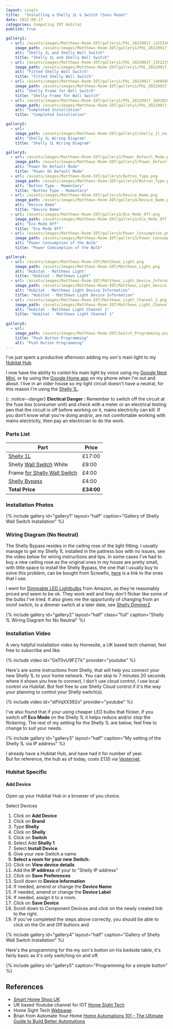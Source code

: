 ```yaml
---
layout: single
title:  "Installing a Shelly 1L & Switch (Sons Room)"
date: 2022-09-17
categories: Computing IOT Hubitat
publish: true

gallery1:
  - url: /assets/images/Matthews-Room-IOT/gallery1/PXL_20220917_132533629.jpg
    image_path: /assets/images/Matthews-Room-IOT/gallery1/PXL_20220917_132533629.jpg         
    alt: "Shelly 1L and Shelly Wall Switch"
    title: "Shelly 1L and Shelly Wall Switch"
  - url: /assets/images/Matthews-Room-IOT/gallery1/PXL_20220917_135222932.jpg
    image_path: /assets/images/Matthews-Room-IOT/gallery1/PXL_20220917_135222932.jpg
    alt: "Fitted Shelly Wall Switch"
    title: "Fitted Shelly Wall Switch"
  - url: /assets/images/Matthews-Room-IOT/gallery1/PXL_20220917_140856681.jpg
    image_path: /assets/images/Matthews-Room-IOT/gallery1/PXL_20220917_140856681.jpg        
    alt: "Shelly Frame for Wall Switch"
    title: "Shelly Frame for Wall Switch"
  - url: /assets/images/Matthews-Room-IOT/gallery1/PXL_20220917_160102950.jpg
    image_path: /assets/images/Matthews-Room-IOT/gallery1/PXL_20220917_160102950.jpg
    alt: "Completed Installation"
    title: "Completed Installation"

gallery2:
  - url: 
    image_path: /assets/images/Matthews-Room-IOT/gallery2/shelly_1l_no_neutral_wiring.jpg        
    alt: "Shelly 1L Wiring Diagram"
    title: "Shelly 1L Wiring Diagram"

gallery3:
  - url: /assets/images/Matthews-Room-IOT/gallery3/Power_Default_Mode.png
    image_path: /assets/images/Matthews-Room-IOT/gallery3/Power_Default_Mode.png
    alt: "Power On Default Mode"
    title: "Power On Default Mode"
  - url: /assets/images/Matthews-Room-IOT/gallery3/Button_Type.png
    image_path: /assets/images/Matthews-Room-IOT/gallery3/Button_Type.png
    alt: "Button Type - Momentary"
    title: "Button Type - Momentary"
  - url: /assets/images/Matthews-Room-IOT/gallery3/Device_Name.png
    image_path: /assets/images/Matthews-Room-IOT/gallery3/Device_Name.png
    alt: "Device Name"
    title: "Device Name"
  - url: /assets/images/Matthews-Room-IOT/gallery3/Eco_Mode_Off.png
    image_path: /assets/images/Matthews-Room-IOT/gallery3/Eco_Mode_Off.png
    alt: "Eco Mode Off"
    title: "Eco Mode Off"
  - url: /assets/images/Matthews-Room-IOT/gallery3/Power_Consumption.png
    image_path: /assets/images/Matthews-Room-IOT/gallery3/Power_Consumption.png
    alt: "Power Consumption of the Bulb"
    title: "Power Comsumption of the Bulb"

gallery4:
  - url: /assets/images/Matthews-Room-IOT/Matthews_Light.png
    image_path: /assets/images/Matthews-Room-IOT/Matthews_Light.png
    alt: "Hubitat - Matthews Light"
    title: "Hubitat - Matthews Light"
  - url: /assets/images/Matthews-Room-IOT/Matthews_Light_Device_Information.png
    image_path: /assets/images/Matthews-Room-IOT/Matthews_Light_Device_Information.png
    alt: "Hubitat - Matthews Light Device Information"
    title: "Hubitat - Matthews Light Device Information"
  - url: /assets/images/Matthews-Room-IOT/Matthews_Light_Channel_1.png
    image_path: /assets/images/Matthews-Room-IOT/Matthews_Light_Channel_1.png
    alt: "Hubitat - Matthews Light Channel 1"
    title: "Hubitat - Matthews Light Channel 1"
  
gallery5:
  - url:
    image_path: /assets/images/Matthews-Room-IOT/Switch_Programming.png
    title: "Push Button Programming"
    alt: "Push Button Programming"
---
```


I've just spent a productive afternoon adding my son's main light to my [Hubitat Hub](https://hubitat.com/).

I now have the ability to contol his main light by voice using my [Google Nest Mini](https://store.google.com/gb/config/google_nest_mini?hl=en-GB), or by using the [Google Home app](https://apps.apple.com/us/app/google-home/id680819774) on my phone when I'm out and about. I live in an older house so my light circuit doesn't have a neutral, for this reason I'm using the [Shelly 1L](https://shellystore.co.uk/product/Shelly-1L/).

{: .notice--danger}
**Electical Danger :** Remember to switch off the circuit at the fuse box (consumer unit) and check with a meter or an electrical testing pen that the circuit is off before working on it, mains electricity can kill. If you don’t know what you're doing and/or, are not comfortable working with  mains electricity, then pay an electrician to do the work.

### Parts List

| Part | Price |
|-|-|
|[Shelly 1L](https://shellystore.co.uk/product/shelly-1l/) | £17:00 |
|Shelly [Wall Switch](https://shop.shelly.cloud/shelly-wall-switch-1-white-wifi-smart-home-automation?search=switch#565) White| £9:00 |
|Frame [for Shelly Wall Switch](https://shop.shelly.cloud/shelly-wall-frame-1-black-wifi-smart-home-automation#559)| £4:00  |
|[Shelly Bypass](https://smarthomeshopuk.com/products/shelly-bypass) | £4:00 |
|**Total Price** |**£34:00**|

### Installation Photos

{% include gallery id="gallery1" layout="half" caption="Gallery of Shelly Wall Switch Installation" %}

### Wiring Diagram (No Neutral)

The Shelly Bypass resides in the ceiling rose of the light fitting. I usually manage to get my Shelly 1L installed in the pattress box with no issues, see the video below for wiring instructions and tips. In some cases I've had to buy a new ceiling rose as the original ones in my house are pretty small, with little space to install the Shelly Bypass, the one that I usually buy to solve this problem, can be bought from Screwfix, [here](https://www.screwfix.com/p/crabtree-capital-6-pendant-set-bc-white/65501) is a link to the ones that I use.  

I went for [Dimmable LED Lightbulbs](https://www.amazon.co.uk/EDISHINE-Dimmable-Bayonet-Incandescent-Equivalent/dp/B08P2HFW22/ref=sr_1_5?keywords=bayonet+led+dimmable+light+bulb&qid=1663519577&sprefix=baynet+led+dimma%2Caps%2C88&sr=8-5) from Amazon, as they're reasonably priced and seem to be ok. They work well and they don't flicker like some of the bulbs I've tried. It also gives me the opportunity of changing from an on/of switch, to a dimmer switch at a later date, see [Shelly Dimmer2](https://smarthomeshopuk.com/products/shelly-dimmer-2).

{% include gallery id="gallery2" layout="half" class="full" caption="Shelly 1L Wiring Diagram for No Neutral" %}

### Installation Video

A very helpful installation video by Homesite, a UK based tech channel, feel free to subscribe and like.

{% include video id="GeT0vU9FZTk" provider="youtube" %}

Here's are some instructions from Shelly, that will help you connect your new Shelly 1L to your home network. You can skip to 7 minutes 20 seconds where it shows you how to connect, I don't use cloud control, I use local control via Hubitat. But feel free to use Shelly Cloud control if it's the way your planning to control your Shelly switch(s).

{% include video id="stfVqXX392o" provider="youtube" %}

I've also found that if your using cheaper LED bulbs that flicker, if you switch off **Eco Mode** on the Shelly 1L it helps reduce and/or stop the flickering. The rest of my setting for the Shelly 1L are below, feel free to change to suit your needs.

{% include gallery id="gallery3" layout="half" caption="My setting of the Shelly 1L via IP address" %}

I already have a Hubitat Hub, and have had it for number of year.  
But for reference, the hub as of today, costs £135 via [Vesternet](https://www.vesternet.com/products/hubitat-elevation-hub-uk?currency=GBP&variant=31600222273651&utm_medium=cpc&utm_source=google&utm_campaign=Google%20Shopping&utm_campaign=17611366711&utm_source=x&utm_medium=cpc&utm_content=&utm_term=&ad_id=&gclid=CjwKCAjw4JWZBhApEiwAtJUN0Blc53XY_VBTqGDuYui_uCyLEjYaSmtQvOFo-mGPgEgLx80gNukpzxoCnUwQAvD_BwE).  

### Hubitat Specific

#### Add Device

Open up your Hubitat Hub in a browser of you choice.

Select Devices

1. Click on **Add Device**
2. Click on **Brand**
3. Type **Shelly**
4. Click on **Shelly**
5. Click on **Switch**
6. Select Add **Shelly 1**
7. Select **Install Device**
8. Give your new Switch a name
9. **Select a room for your new Switch:**
10. Click on **View device details**
11. Add the **IP address** of your to "Shelly IP address"
12. Click on **Save Preferences**
13. Scoll down to **Device Information**
14. If needed, amend or change the **Device Name**
15. If needed, amend or change the **Device Label**
16. If needed, assign it to a room.
17. Click on **Save Device**
18. Scroll down to Component Devices and click on the newly created link to the right.
19. If you've completed the steps above correctly, you should be able to click on the On and Off buttons and

{% include gallery id="gallery4" layout="half" caption="Gallery of Shelly Wall Switch Installation" %}

Here's the programming for the my son's button on his bedside table, it's fairly basic as it's only switching on and off.

{% include gallery id="gallery5"  caption="Programming for a simple button" %}

## References

* [Smart Home Shop UK](https://smarthomeshopuk.com/)  
* UK based Youtube channel for IOT [Home Sight Tech](https://www.youtube.com/c/HomeSight/featured)  
* Home Sight Tech [Webpage](http://homesight.tech/).  
* Brian from Automate Your Home [Home Automations 101 - The Ultimate Guide to Build Better Automations](https://www.youtube.com/watch?v=c5MF3MnMmJw)
